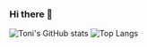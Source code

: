 ### Hi there 👋

<!--
**utoni/utoni** is a ✨ _special_ ✨ repository because its `README.md` (this file) appears on your GitHub profile.

Here are some ideas to get you started:

- 🔭 I’m currently working on ...
- 🌱 I’m currently learning ...
- 👯 I’m looking to collaborate on ...
- 🤔 I’m looking for help with ...
- 💬 Ask me about ...
- 📫 How to reach me: ...
- 😄 Pronouns: ...
- ⚡ Fun fact: ...
-->

![Toni's GitHub stats](https://github-readme-stats.vercel.app/api?username=utoni&show_icons=true&theme=merko)
![Top Langs](https://github-readme-stats.vercel.app/api/top-langs/?username=utoni&theme=merko)
